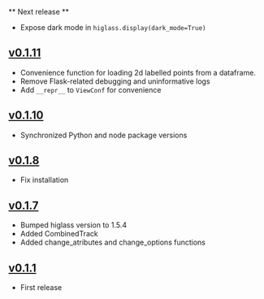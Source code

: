 ** Next release **

- Expose dark mode in `higlass.display(dark_mode=True)`

## [v0.1.11](https://github.com/higlass/higlass-python/compare/v0.1.10...v0.1.11)

- Convenience function for loading 2d labelled points from a dataframe.
- Remove Flask-related debugging and uninformative logs
- Add `__repr__` to `ViewConf` for convenience

## [v0.1.10](https://github.com/higlass/higlass-python/compare/v0.1.8...v0.1.10)

- Synchronized Python and node package versions

## [v0.1.8](https://github.com/higlass/higlass-python/compare/v0.1.7...v0.1.8)

- Fix installation

## [v0.1.7](https://github.com/higlass/higlass-python/compare/v0.1.1...v0.1.7)

- Bumped higlass version to 1.5.4
- Added CombinedTrack
- Added change_atributes and change_options functions

## [v0.1.1](https://github.com/higlass/higlass-python/releases/tag/v0.1.1)

- First release
